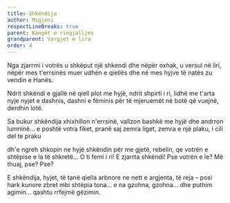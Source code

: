 ```yaml
---
title: Shkëndija
author: Migjeni
respectLineBreaks: true
parent: Kangët e ringjalljes
grandparent: Vargjet e lira
order: 4
---
```


Nga zjarrmi i votrës u shkëput një shkendi
dhe nëpër oxhak, u versul në liri,
nëpër mes t'errsinës
muer udhën e qiellës
dhe në mes hyjve të natës
zu vendin e Hanës.

Ndrit shkëndi e gjallë në qiell plot me hyjë,
ndrit shpirti i ri, lidhë me t'arta nyje
nyjet e dashnis,
dashni e fëminis
për të mjeruemët në botë
që vuejnë, derdhin lotë.

Sa bukur shkëndija xhixhillon n'errsinë,
vallzon bashkë me hyjë dhe andrron lumninë…
e poshtë votra fiket,
pranë saj zemra liget,
zemra e një plaku,
i cili del te praku

dh'e ngreh shkopin ne hyjë shkëndin për me gjetë,
rebelin, qe votrën e shtëpise e la të shkretë…
O ti femi i ri!
E zjarrta shkëndi!
Pse votrën e le?
Më thuaj, pse? Pse?

E shkëndija, hyjet, të tanë qiella arbnore
ne nett e argjenta, të reja – posi hark kunore
zbret mbi shtëpia tona…
e na gzohna, gzohna…
dhe puthim agimin…
qashtu rrfejmë gëzimin.

